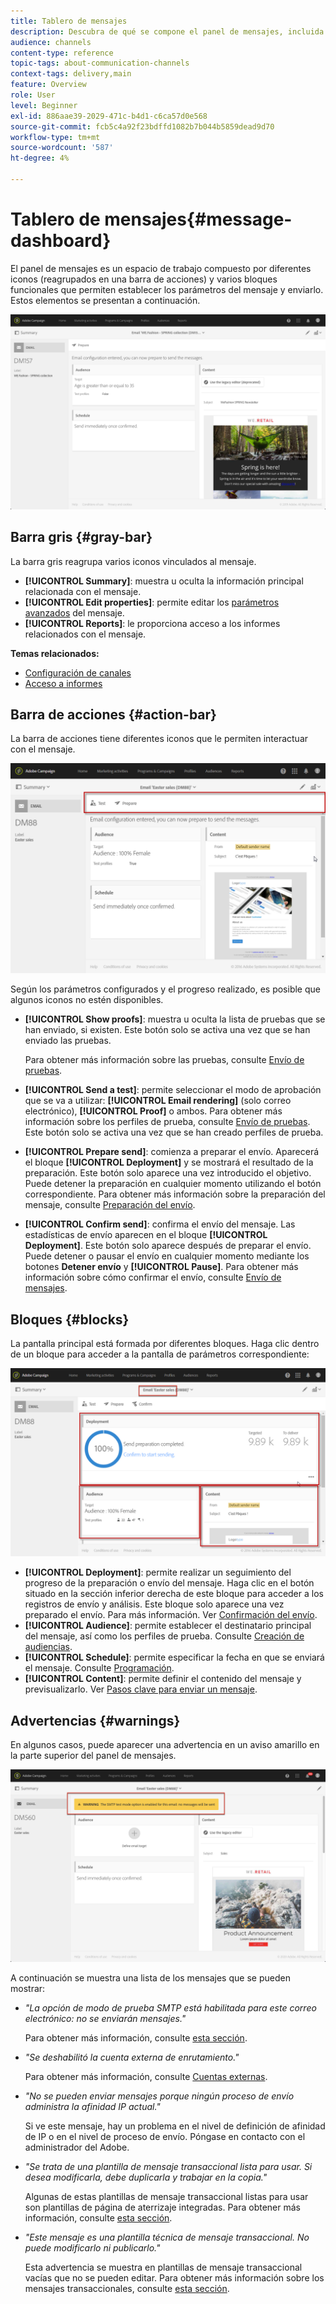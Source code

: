 ```yaml
---
title: Tablero de mensajes
description: Descubra de qué se compone el panel de mensajes, incluida la barra de acciones y los distintos bloques funcionales.
audience: channels
content-type: reference
topic-tags: about-communication-channels
context-tags: delivery,main
feature: Overview
role: User
level: Beginner
exl-id: 886aae39-2029-471c-b4d1-c6ca57d0e568
source-git-commit: fcb5c4a92f23bdffd1082b7b044b5859dead9d70
workflow-type: tm+mt
source-wordcount: '587'
ht-degree: 4%

---
```


# Tablero de mensajes{#message-dashboard}

El panel de mensajes es un espacio de trabajo compuesto por diferentes iconos (reagrupados en una barra de acciones) y varios bloques funcionales que permiten establecer los parámetros del mensaje y enviarlo. Estos elementos se presentan a continuación.

![](assets/delivery_dashboard_2.png)

## Barra gris {#gray-bar}

La barra gris reagrupa varios iconos vinculados al mensaje.

* **[!UICONTROL Summary]**: muestra u oculta la información principal relacionada con el mensaje.
* **[!UICONTROL Edit properties]**: permite editar los [parámetros avanzados](../../administration/using/configuring-email-channel.md#list-of-email-properties) del mensaje.
* **[!UICONTROL Reports]**: le proporciona acceso a los informes relacionados con el mensaje.

**Temas relacionados:**

* [Configuración de canales](../../administration/using/about-channel-configuration.md)
* [Acceso a informes](../../reporting/using/about-dynamic-reports.md)

## Barra de acciones {#action-bar}

La barra de acciones tiene diferentes iconos que le permiten interactuar con el mensaje.

![](assets/delivery_dashboard_4.png)

Según los parámetros configurados y el progreso realizado, es posible que algunos iconos no estén disponibles.

* **[!UICONTROL Show proofs]**: muestra u oculta la lista de pruebas que se han enviado, si existen. Este botón solo se activa una vez que se han enviado las pruebas.

  Para obtener más información sobre las pruebas, consulte [Envío de pruebas](../../sending/using/sending-proofs.md).

* **[!UICONTROL Send a test]**: permite seleccionar el modo de aprobación que se va a utilizar: **[!UICONTROL Email rendering]** (solo correo electrónico), **[!UICONTROL Proof]** o ambos. Para obtener más información sobre los perfiles de prueba, consulte [Envío de pruebas](../../sending/using/sending-proofs.md). Este botón solo se activa una vez que se han creado perfiles de prueba.

* **[!UICONTROL Prepare send]**: comienza a preparar el envío. Aparecerá el bloque **[!UICONTROL Deployment]** y se mostrará el resultado de la preparación. Este botón solo aparece una vez introducido el objetivo. Puede detener la preparación en cualquier momento utilizando el botón correspondiente. Para obtener más información sobre la preparación del mensaje, consulte [Preparación del envío](../../sending/using/preparing-the-send.md).

* **[!UICONTROL Confirm send]**: confirma el envío del mensaje. Las estadísticas de envío aparecen en el bloque **[!UICONTROL Deployment]**. Este botón solo aparece después de preparar el envío. Puede detener o pausar el envío en cualquier momento mediante los botones **Detener envío** y **[!UICONTROL Pause]**. Para obtener más información sobre cómo confirmar el envío, consulte [Envío de mensajes](../../sending/using/confirming-the-send.md).

## Bloques {#blocks}

La pantalla principal está formada por diferentes bloques. Haga clic dentro de un bloque para acceder a la pantalla de parámetros correspondiente:

![](assets/delivery_dashboard_3.png)

* **[!UICONTROL Deployment]**: permite realizar un seguimiento del progreso de la preparación o envío del mensaje. Haga clic en el botón situado en la sección inferior derecha de este bloque para acceder a los registros de envío y análisis. Este bloque solo aparece una vez preparado el envío. Para más información. Ver [Confirmación del envío](../../sending/using/confirming-the-send.md).
* **[!UICONTROL Audience]**: permite establecer el destinatario principal del mensaje, así como los perfiles de prueba. Consulte [Creación de audiencias](../../audiences/using/creating-audiences.md).
* **[!UICONTROL Schedule]**: permite especificar la fecha en que se enviará el mensaje. Consulte [Programación](../../sending/using/about-scheduling-messages.md).
* **[!UICONTROL Content]**: permite definir el contenido del mensaje y previsualizarlo. Ver [Pasos clave para enviar un mensaje](../../channels/using/key-steps-to-send-a-message.md).

## Advertencias {#warnings}

En algunos casos, puede aparecer una advertencia en un aviso amarillo en la parte superior del panel de mensajes.

![](assets/delivery_dashboard_warnings.png)

A continuación se muestra una lista de los mensajes que se pueden mostrar:

* *&quot;La opción de modo de prueba SMTP está habilitada para este correo electrónico: no se enviarán mensajes.&quot;*

  Para obtener más información, consulte [esta sección](../../administration/using/configuring-email-channel.md#smtp-test-mode).

* *&quot;Se deshabilitó la cuenta externa de enrutamiento.&quot;*

  Para obtener más información, consulte [Cuentas externas](../../administration/using/external-accounts.md).

* *&quot;No se pueden enviar mensajes porque ningún proceso de envío administra la afinidad IP actual.&quot;*

  Si ve este mensaje, hay un problema en el nivel de definición de afinidad de IP o en el nivel de proceso de envío. Póngase en contacto con el administrador del Adobe.

* *&quot;Se trata de una plantilla de mensaje transaccional lista para usar. Si desea modificarla, debe duplicarla y trabajar en la copia.&quot;*

  Algunas de estas plantillas de mensaje transaccional listas para usar son plantillas de página de aterrizaje integradas. Para obtener más información, consulte [esta sección](../../channels/using/landing-page-templates.md).

* *&quot;Este mensaje es una plantilla técnica de mensaje transaccional. No puede modificarlo ni publicarlo.&quot;*

  Esta advertencia se muestra en plantillas de mensaje transaccional vacías que no se pueden editar. Para obtener más información sobre los mensajes transaccionales, consulte [esta sección](../../channels/using/getting-started-with-transactional-msg.md).
